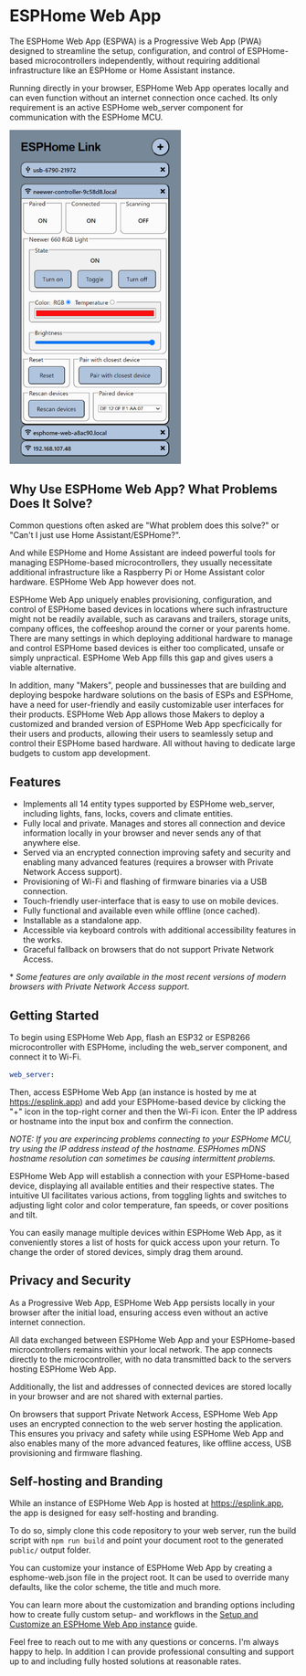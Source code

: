 # ESPHome Web App
The ESPHome Web App (ESPWA) is a Progressive Web App (PWA) designed to streamline the setup, configuration, and control of ESPHome-based microcontrollers independently, without requiring additional infrastructure like an ESPHome or Home Assistant instance.

Running directly in your browser, ESPHome Web App operates locally and can even function without an internet connection once cached. Its only requirement is an active ESPHome web_server component for communication with the ESPHome MCU.

<img src="images/esphome-web-app.png" width="300" alt="ESPHome Web App" />

## Why Use ESPHome Web App? What Problems Does It Solve?
Common questions often asked are "What problem does this solve?" or "Can't I just use Home
Assistant/ESPHome?".

And while ESPHome and Home Assistant are indeed powerful tools for managing ESPHome-based microcontrollers, they usually necessitate additional infrastructure like a Raspberry Pi or Home Assistant color hardware. ESPHome Web App however does not.

ESPHome Web App uniquely enables provisioning, configuration, and control of ESPHome based devices in locations where such infrastructure might not be readily available, such as caravans and trailers, storage units, company offices, the coffeeshop around the corner or your parents home. There are many settings in which deploying additional hardware to manage and control ESPHome based devices is either too complicated, unsafe or simply unpractical. ESPHome Web App fills this gap and gives users a viable alternative.

In addition, many "Makers", people and bussinesses that are building and deploying bespoke hardware solutions on the basis of ESPs and ESPHome, have a need for user-friendly and easily customizable user interfaces for their products. ESPHome Web App allows those Makers to deploy a customized and branded version of ESPHome Web App specficically for their users and products, allowing their users to seamlessly setup and control their ESPHome based hardware. All without having to dedicate large budgets to custom app development.

## Features
- Implements all 14 entity types supported by ESPHome web_server, including lights, fans, locks, covers and climate entities.
- Fully local and private. Manages and stores all connection and device information locally
  in your browser and never sends any of that anywhere else.
- Served via an encrypted connection improving safety and security and enabling
  many advanced features (requires a browser with Private Network Access support).
- Provisioning of Wi-Fi and flashing of firmware binaries via a USB connection.
- Touch-friendly user-interface that is easy to use on mobile devices.
- Fully functional and available even while offline (once cached).
- Installable as a standalone app.
- Accessible via keyboard controls with additional accessibility features in the
  works.
- Graceful fallback on browsers that do not support Private Network Access.


\* *Some features are only available in the most recent versions of modern browsers with Private Network Access support.*

## Getting Started
To begin using ESPHome Web App, flash an ESP32 or ESP8266 microcontroller with ESPHome, including the web_server component, and connect it to Wi-Fi.

```yaml
web_server:
```

Then, access ESPHome Web App (an instance is hosted by me at https://esplink.app) and add your ESPHome-based device by clicking the "+" icon in the top-right corner and then the Wi-Fi icon. Enter the IP address or hostname into the input box and confirm the connection.

*NOTE: If you are experincing problems connecting to your ESPHome MCU, try using
the IP address instead of the hostname. ESPHomes mDNS hostname resolution can
sometimes be causing intermittent problems.*

ESPHome Web App will establish a connection with your ESPHome-based device, displaying all available entities and their respective states. The intuitive UI facilitates various actions, from toggling lights and switches to adjusting light color and color temperature, fan speeds, or cover positions and tilt.

You can easily manage multiple devices within ESPHome Web App, as it
conveniently stores a list of hosts for quick access upon your return. To change
the order of stored devices, simply drag them around.

## Privacy and Security
As a Progressive Web App, ESPHome Web App persists locally in your browser after the initial load, ensuring access even without an active internet connection.

All data exchanged between ESPHome Web App and your ESPHome-based
microcontrollers remains within your local network. The app connects directly to the microcontroller, with no data transmitted back to the servers hosting ESPHome Web App. 

Additionally, the list and addresses of connected devices are stored locally in your browser and are not shared with external parties.

On browsers that support Private Network Access, ESPHome Web App uses an
encrypted connection to the web server hosting the application. This ensures you
privacy and safety while using ESPHome Web App and also enables many of the more
advanced features, like offline access, USB provisioning and firmware flashing.

## Self-hosting and Branding
While an instance of ESPHome Web App is hosted at https://esplink.app, the app is designed for easy self-hosting and branding.

To do so, simply clone this code repository to your web server, run the build
script with `npm run build` and point your document root to the generated `public/`
output folder.

You can customize your instance of ESPHome Web App by creating a esphome-web.json file in the project root. It can be used to override many defaults, like the color scheme, the title and much more.

You can learn more about the customization and branding options including how to
create fully custom setup- and workflows in the [Setup and Customize an ESPHome Web App instance](https://www.rarelyunplugged.com/posts/setup-and-customize-a-esphome-web-app-instance/) guide.

Feel free to reach out to me with any questions or concerns. I'm always happy to help. In addition I can provide professional consulting and support up to and including fully hosted solutions at reasonable rates.
